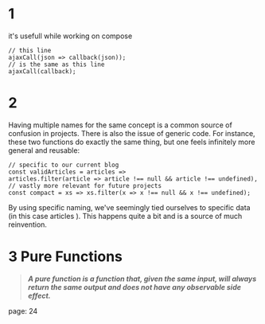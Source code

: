 # 1
it's usefull while working on compose
```
// this line
ajaxCall(json => callback(json));
// is the same as this line
ajaxCall(callback);
```
# 2
Having multiple names for the same concept is a common source of confusion in projects.
There is also the issue of generic code. For instance, these two functions do exactly the
same thing, but one feels infinitely more general and reusable:
```
// specific to our current blog
const validArticles = articles =>
articles.filter(article => article !== null && article !== undefined),
// vastly more relevant for future projects
const compact = xs => xs.filter(x => x !== null && x !== undefined);
```
By using specific naming, we've seemingly tied ourselves to specific data (in this case
articles ). This happens quite a bit and is a source of much reinvention.
# 3 Pure Functions
>***A pure function is a function that, given the same input, will always return the same
output and does not have any observable side effect.***

page: 24